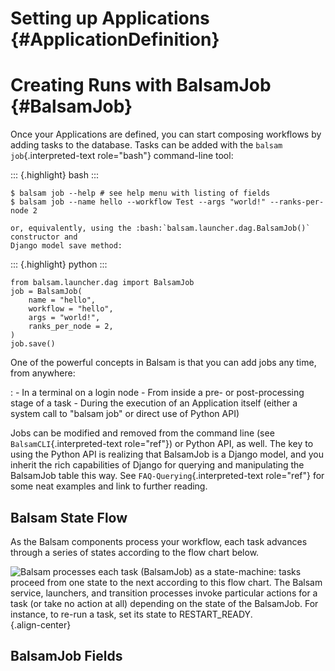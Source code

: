 Setting up Applications {#ApplicationDefinition}
=======================

Creating Runs with BalsamJob {#BalsamJob}
============================

Once your Applications are defined, you can start composing workflows by
adding tasks to the database. Tasks can be added with the
`balsam job`{.interpreted-text role="bash"} command-line tool:

::: {.highlight}
bash
:::

``` {.bash}
$ balsam job --help # see help menu with listing of fields
$ balsam job --name hello --workflow Test --args "world!" --ranks-per-node 2

or, equivalently, using the :bash:`balsam.launcher.dag.BalsamJob()` constructor and
Django model save method:
```

::: {.highlight}
python
:::

``` {.python}
from balsam.launcher.dag import BalsamJob
job = BalsamJob(
    name = "hello",
    workflow = "hello",
    args = "world!",
    ranks_per_node = 2,
)
job.save()
```

One of the powerful concepts in Balsam is that you can add jobs any time, from anywhere:

:   -   In a terminal on a login node
    -   From inside a pre- or post-processing stage of a task
    -   During the execution of an Application itself (either a system
        call to \"balsam job\" or direct use of Python API)

Jobs can be modified and removed from the command line (see
`BalsamCLI`{.interpreted-text role="ref"}) or Python API, as well. The
key to using the Python API is realizing that BalsamJob is a Django
model, and you inherit the rich capabilities of Django for querying and
manipulating the BalsamJob table this way. See
`FAQ-Querying`{.interpreted-text role="ref"} for some neat examples and
link to further reading.

Balsam State Flow
-----------------

As the Balsam components process your workflow, each task advances
through a series of states according to the flow chart below.

![Balsam processes each task (BalsamJob) as a state-machine: tasks
proceed from one state to the next according to this flow chart. The
Balsam service, launchers, and transition processes invoke particular
actions for a task (or take no action at all) depending on the state of
the BalsamJob. For instance, to re-run a task, set its state to
RESTART\_READY.](figs/state-flow.png){.align-center}

BalsamJob Fields
----------------
